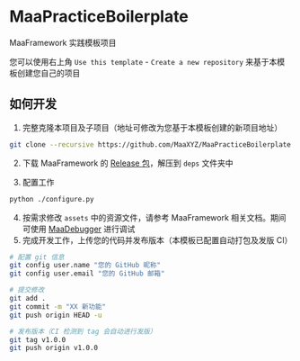 # MaaPracticeBoilerplate

MaaFramework 实践模板项目

您可以使用右上角 `Use this template` - `Create a new repository` 来基于本模板创建您自己的项目

## 如何开发

1. 完整克隆本项目及子项目（地址可修改为您基于本模板创建的新项目地址）

  ```bash
  git clone --recursive https://github.com/MaaXYZ/MaaPracticeBoilerplate.git
  ```

2. 下载 MaaFramework 的 [Release 包](https://github.com/MaaXYZ/MaaFramework/releases)，解压到 `deps` 文件夹中

3. 配置工作

  ```bash
  python ./configure.py
  ```

4. 按需求修改 `assets` 中的资源文件，请参考 MaaFramework 相关文档。期间可使用 [MaaDebugger](https://github.com/MaaXYZ/MaaDebugger.git) 进行调试
5. 完成开发工作，上传您的代码并发布版本（本模板已配置自动打包及发版 CI）

```bash
# 配置 git 信息
git config user.name "您的 GitHub 昵称"
git config user.email "您的 GitHub 邮箱"

# 提交修改
git add .
git commit -m "XX 新功能"
git push origin HEAD -u

# 发布版本（CI 检测到 tag 会自动进行发版）
git tag v1.0.0
git push origin v1.0.0
```

